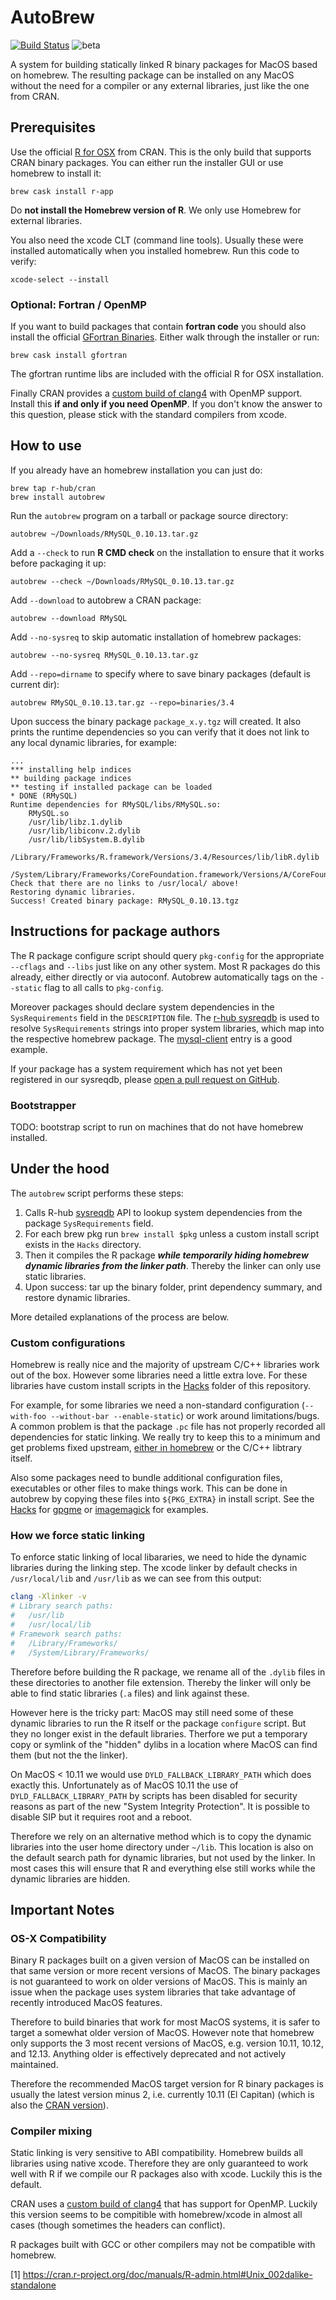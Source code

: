 # AutoBrew

[![Build Status](https://travis-ci.org/r-hub/homebrew-cran.svg?branch=master)](https://travis-ci.org/r-hub/homebrew-cran)
![beta](https://img.shields.io/badge/status-beta-orange.svg)


A system for building statically linked R binary packages for MacOS based on homebrew.
The resulting package can be installed on any MacOS without the need for a compiler or
any external libraries, just like the one from CRAN.

## Prerequisites

Use the official [R for OSX](https://cran.r-project.org/bin/macosx/) from CRAN. 
This is the only build that supports CRAN binary packages. You can either run the
installer GUI or use homebrew to install it:

```
brew cask install r-app
```

Do **not install the Homebrew version of R**. We only use Homebrew for external
libraries.

You also need the xcode CLT (command line tools). Usually these were installed
automatically when you installed homebrew. Run this code to verify:

```
xcode-select --install
```

### Optional: Fortran / OpenMP

If you want to build packages that contain **fortran code** you should also install 
the official [GFortran Binaries](https://gcc.gnu.org/wiki/GFortranBinaries#MacOS).
Either walk through the installer or run:

```
brew cask install gfortran
```

The gfortran runtime libs are included with the official R for OSX installation.

Finally CRAN provides a [custom build of clang4](https://cran.r-project.org/bin/macosx/tools/)
with OpenMP support. Install this **if and only if you need OpenMP**. If you don't
know the answer to this question, please stick with the standard compilers from xcode.

## How to use

If you already have an homebrew installation you can just do:

```
brew tap r-hub/cran
brew install autobrew
```

Run the `autobrew` program on a tarball or package source directory:

```
autobrew ~/Downloads/RMySQL_0.10.13.tar.gz
```

Add a `--check` to run __R CMD check__ on the installation to ensure that it works before packaging it up:

```
autobrew --check ~/Downloads/RMySQL_0.10.13.tar.gz
``` 

Add `--download` to autobrew a CRAN package:

```
autobrew --download RMySQL
```

Add `--no-sysreq` to skip automatic installation of homebrew packages:

```
autobrew --no-sysreq RMySQL_0.10.13.tar.gz
```

Add `--repo=dirname` to specify where to save binary packages (default is current dir):

```
autobrew RMySQL_0.10.13.tar.gz --repo=binaries/3.4
```

Upon success the binary package `package_x.y.tgz` will created.
It also prints the runtime dependencies so you can verify that it does not link
to any local dynamic libraries, for example:

```
...
*** installing help indices
** building package indices
** testing if installed package can be loaded
* DONE (RMySQL)
Runtime dependencies for RMySQL/libs/RMySQL.so:
	RMySQL.so
	/usr/lib/libz.1.dylib
	/usr/lib/libiconv.2.dylib
	/usr/lib/libSystem.B.dylib
	/Library/Frameworks/R.framework/Versions/3.4/Resources/lib/libR.dylib
	/System/Library/Frameworks/CoreFoundation.framework/Versions/A/CoreFoundation
Check that there are no links to /usr/local/ above!
Restoring dynamic libraries.
Success! Created binary package: RMySQL_0.10.13.tgz
```

## Instructions for package authors

The R package configure script should query `pkg-config` for the appropriate 
`--cflags` and `--libs` just like on any other system. Most R packages do this 
already, either directly or via autoconf. Autobrew automatically tags on the
`--static` flag to all calls to `pkg-config`.

Moreover packages should declare system dependencies in the `SysRequirements` field
in the `DESCRIPTION` file. The [r-hub sysreqdb](https://sysreqs.r-hub.io/) is used to 
resolve `SysRequirements` strings into proper system libraries, which map into the
respective homebrew package. The [mysql-client](https://github.com/r-hub/sysreqsdb/blob/master/sysreqs/mysql-client.json)
entry is a good example.

If your package has a system requirement which has not yet been registered in our
sysreqdb, please [open a pull request on GitHub](https://github.com/r-hub/sysreqsdb).


### Bootstrapper

TODO: bootstrap script to run on machines that do not have homebrew installed.

## Under the hood

The `autobrew` script performs these steps:

 1. Calls R-hub [sysreqdb](https://sysreqs.r-hub.io/) API to lookup system dependencies from the package `SysRequirements` field.
 2. For each brew pkg run `brew install $pkg` unless a custom install script exists in the `Hacks` directory.
 3. Then it compiles the R package __*while temporarily hiding homebrew dynamic libraries from the linker path*__. Thereby the linker can only use static libraries.
 4. Upon success: tar up the binary folder, print dependency summary, and restore dynamic libraries.

More detailed explanations of the process are below.

### Custom configurations

Homebrew is really nice and the majority of upstream C/C++ libraries work out of the 
box. However some libraries need a little extra love.
For these libraries have custom install scripts in the [Hacks](Hacks) folder of
this repository.

For example, for some libraries we need a non-standard configuration 
(`--with-foo --without-bar --enable-static`) or work around limitations/bugs.
A common problem is that the package `.pc` file has not properly recorded all
dependencies for static linking. We really try to keep this to a minimum and 
get problems fixed upstream, [either in homebrew](https://github.com/Homebrew/homebrew-core/commits?author=jeroen) 
or the C/C++ libtrary itself.

Also some packages need to bundle additional configuration files, executables or 
other files to make things work. This can be done in autobrew by copying these files
into `${PKG_EXTRA}` in install script. See the [Hacks](Hacks) for [gpgme](Hacks/gpgme)
or [imagemagick](Hacks/imagemagick) for examples.

### How we force static linking

To enforce static linking of local libararies, we need to hide the dynamic libraries 
during the linking step. The xcode linker by default checks in `/usr/local/lib` and
`/usr/lib` as we can see from this output:

```sh
clang -Xlinker -v
# Library search paths:
# 	/usr/lib
# 	/usr/local/lib
# Framework search paths:
# 	/Library/Frameworks/
# 	/System/Library/Frameworks/
```

Therefore before building the R package, we rename all of the `.dylib` files in these directories
to another file extension. Thereby the linker will only be able to find static libraries (`.a` files)
and link against these.

However here is the tricky part: MacOS may still need some of these dynamic libraries to 
run the R itself or the package `configure` script. But they no longer exist in the default
libraries. Therfore we put a temporary copy or symlink of the "hidden" dylibs in a location
where MacOS can find them (but not the the linker).

On MacOS < 10.11 we would use `DYLD_FALLBACK_LIBRARY_PATH` which does exactly this.
Unfortunately as of MacOS 10.11 the use of `DYLD_FALLBACK_LIBRARY_PATH` by scripts has been
disabled for security reasons as part of the new "System Integrity Protection". It
is possible to disable SIP but it requires root and a reboot.

Therefore we rely on an alternative method which is to copy the dynamic libraries into 
the user home directory under `~/lib`. This location is also on the default search path
for dynamic libraries, but not used by the linker. In most cases this will ensure that
R and everything else still works while the dynamic libraries are hidden.

## Important Notes

### OS-X Compatibility

Binary R packages built on a given version of MacOS can be installed on that same version
or more recent versions of MacOS. The binary packages is not guaranteed to work on older
versions of MacOS. This is mainly an issue when the package uses system libraries that 
take advantage of recently introduced MacOS features.

Therefore to build binaries that work for most MacOS systems, it is safer to target
a somewhat older version of MacOS. However note that homebrew only supports the 3 most
recent versions of MacOS, e.g. version 10.11, 10.12, and 12.13. Anything older is
effectively deprecated and not actively maintained.

Therefore the recommended MacOS target version for R binary packages is usually the latest
version minus 2, i.e. currently 10.11 (El Capitan) (which is also the [CRAN version](https://cran.r-project.org/bin/macosx/)).


### Compiler mixing

Static linking is very sensitive to ABI compatibility. Homebrew builds all libraries using
native xcode. Therefore they are only guaranteed to work well with R if we compile our R
packages also with xcode. Luckily this is the default.

CRAN uses a [custom build of clang4](http://r.research.att.com/libs/cran-usr-local-darwin15.6-20170320.tar.gz) 
that has support for OpenMP. Luckily this version seems to be compitible with homebrew/xcode
in almost all cases (though sometimes the headers can conflict).

R packages built with GCC or other compilers may not be compatible with homebrew. 

[1] https://cran.r-project.org/doc/manuals/R-admin.html#Unix_002dalike-standalone